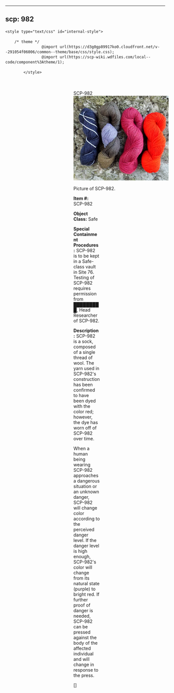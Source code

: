 
---
scp: 982
---

<head>
    <title>982 - SCP Foundation</title>
    
    <style type="text/css" id="internal-style">
                
        /* theme */
                    @import url(https://d3g0gp89917ko0.cloudfront.net/v--291054f06006/common--theme/base/css/style.css);
                    @import url(https://scp-wiki.wdfiles.com/local--code/component%3Atheme/1);
            
            </style>
<style>
iframe.scpnet-interwiki-frame { height: 0; }
</style>

</head>

<div id="main-content" style="margin: 50px 206px 20px 215px;">
<div id="action-area-top"></div>
<div id="page-title">SCP-982</div>
<div id="page-content">
<div style="text-align: right;"></div>
<div class="scp-image-block block-right" style="width:300px;"><img src="https://raw.githubusercontent.com/lucmaki/this-scp-does-not-exist/main/imgs/982.png" style="width:300px;" alt="982.jpg" class="image">
<div class="scp-image-caption" style="width:300px;">
<p>Picture of SCP-982.</p>
</div>
</div>
<p><strong>Item #:</strong> SCP-982</p>
<p><strong>Object Class:</strong> Safe</p>
<p><strong>Special Containment Procedures:</strong> SCP-982 is to be kept in a Safe-class vault in Site 76. Testing of SCP-982 requires permission from █████████, Head Researcher of SCP-982.</p>
<p><strong>Description:</strong> SCP-982 is a sock, composed of a single thread of wool. The yarn used in SCP-982's construction has been confirmed to have been dyed with the color red; however, the dye has worn off of SCP-982 over time.</p><p>When a human being wearing SCP-982 approaches a dangerous situation or an unknown danger, SCP-982 will change color according to the perceived danger level. If the danger level is high enough, SCP-982's color will change from its natural state (purple) to bright red. If further proof of danger is needed, SCP-982 can be pressed against the body of the affected individual and will change in response to the press.</p>
<p> []</p>

<div class="footer-wikiwalk-nav">
<div style="text-align: center;">
</div>
</div>
</div>
</div>
</div>